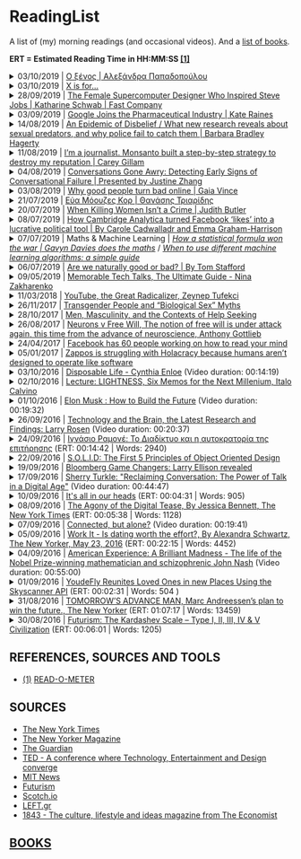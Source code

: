 # ReadingList
A list of (my) morning readings (and occasional videos). And a [list of books](https://github.com/kostasx/Memex/tree/master/BOOKS).

__ERT = Estimated Reading Time in HH:MM:SS [[1]](#read-o-meter)__

<details>
  <summary>03/10/2019 | <a href="http://www.sarantakos.com/kibwtos/mazi/papadop_ksenos.htm">Ο ξένος | Αλεξάνδρα Παπαδοπούλου</a></summary>
  <br/>
  <blockquote><em>&quot;Κατόπιν, ήλθαν τα γράμματά του, αι εφημερίδες του, και οι επαρχιώται, μαζευμένοι εις το ταχυδρομείον, όπως μαζεύονται για να διαβάσουν τους φακέλους, διότι ο Τούρκος ταχυδρόμος δεν ξεύρει να διαβάσει ούτε ελληνικά, ούτε γαλλικά, έβγαλαν από τα γραμματόσημα διάφορα συμπεράσματα και ένας μάλιστα πρότεινε (όπως εγίνετο δι’ όλους τους ξένους) ν’ ανοίξουν κανένα γράμμα του γιατρού και οι άλλοι απεφάνθησαν «ότι δεν είναι καιρός ακόμη».&quot;</em></blockquote>
  <br>
  <blockquote><em>&quot;«Εγώ εύχομαι να γλιτώσεις γρήγορα από την επαρχίαν και να συνάξεις αρκετά χρήματα, να εξακολουθήσουμε τας σπουδάς μας εις την Ευρώπην.<br>Υ.Γ. Όπως σου είπα, δυσπίστει προς τους επαρχιώτας.»&quot;</em></blockquote>
  <br>
  <blockquote><em>&quot;Ο γιατρός, ο οποίος εσυλλογίζετο με πόσον ολίγα πράγματα κερδίζεται η δημοτικότης, τώρα συλλογίζεται πως με πολύ ολιγότερα κερδίζεται η αντιδημοτικότης.&quot;</em></blockquote>
  <br>
  <a href="ARCHIVE/Ο Ξένος.txt">Local copy</a>
</details>

<details>
  <summary>03/10/2019 | <a href="https://publicdomainreview.org/collections/x-is-for/">X is for…</a></summary>
</details>

<details>
  <summary>28/09/2019 | <a href="https://www.fastcompany.com/90151279/the-woman-supercomputer-designer-who-inspired-steve-jobs">The Female Supercomputer Designer Who Inspired Steve Jobs | Katharine Schwab | Fast Company </a></summary>
  <br/>
  <blockquote><em>&quot;“I grew up in a household that was ‘form follows function,‘” Thiel says. “Basically design had to be functional and it had to express its function. And this was 1 of the 10 commandments in our household.”&quot;</em></blockquote>
</details>

<details>
  <summary>03/09/2019 | <a href="https://thevaccinereaction.org/2019/08/google-joins-the-pharmaceutical-industry/">Google Joins the Pharmaceutical Industry | Kate Raines</a></summary>
  <br/>
  <blockquote><em>&quot;In some cases, no matter how specific a search question is, or how it is worded and re-worded, the search results stubbornly return the same tired but mainstream medical authority-approved results.&quot;</em></blockquote>
  <br/>
  <blockquote><em>&quot;Teasing out the infiltration of the pharmaceutical industry into Google, it seems that Alphabet is not just delivering an approved narrative, but Google’s message too.&quot;</em></blockquote>
</details>

<details>
  <summary>14/08/2019 | <a href="https://www.theatlantic.com/magazine/archive/2019/08/an-epidemic-of-disbelief/592807/">An Epidemic of Disbelief / What new research reveals about sexual predators, and why police fail to catch them | Barbara Bradley Hagerty </a></summary>
  <br/>
  <blockquote><em>&quot;The deeper problem is a criminal-justice system in which police officers continue to reflexively disbelieve women who say they’ve been raped—even in this age of the #MeToo movement, and even when DNA testing can confirm many allegations.&quot;</em></blockquote>
  <br/>
  <blockquote><em>&quot;Each year, roughly 125,000 rapes are reported across the United States. [...] But in 49 out of every 50 rape cases, the alleged assailant goes free—often, we now know, to assault again. Which means that rape—more than murder, more than robbery or assault—is by far the easiest violent crime to get away with.&quot;</em></blockquote>
  <br/>
  <blockquote><em>&quot;If a victim couldn’t come to police headquarters on the detective’s timetable—because she couldn’t find transportation or child care or get time off from work—she was labeled “uncooperative.” The case was closed.&quot;</em></blockquote>
  <br/>
  <blockquote><em>&quot;For more than a decade, Liz Garcia had wondered whether her rapist would return to kill her and her daughters, as he’d promised. She suffered panic attacks, sometimes five a day. She avoided answering the door. She showered with the curtain open. She left the light on all night. She slept on the couch, with her back to the wall. “I had knives under my pillows. I hid knives all over the house,” she told me.&quot;</em></blockquote>
  <br/>
  <blockquote><em>&quot;Most rapes, of course, are not committed by strangers. Eighty percent of the time, the rapist is someone a woman knows—they met at a party or a bar; he’s her colleague, friend, mentor, coach.&quot;</em></blockquote>
  <br/>
  <blockquote><em>&quot;This is the question that haunts every advocate, researcher, and enlightened detective or prosecutor I spoke with: How many rapes could have been prevented if the police had believed the first victim, launched a thorough investigation, and caught the rapist? How many women would have been spared a brutal assault?&quot;</em></blockquote>
  <br/>
  <blockquote><em>&quot;Why would officials decide not to pursue these cases? Campbell and Lovell point to the same factor: law enforcement’s abiding skepticism of women who report being raped.&quot;</em></blockquote>
  <br/>
  <blockquote><em>&quot;“We heard over and over detectives use the term righteous victim,” she told me. A woman who didn’t know her assailant, who fought back, who has a clean record and hadn’t been drinking or offering sex for money or drugs—that woman will be taken seriously. Spohn recalled a typical comment: “ ‘If I had a righteous victim, I would do all that I could to make sure that the suspect was arrested. But most of my victims don’t look like that.’ ”&quot;</em></blockquote>
</details>

<details>
  <summary>11/08/2019 | <a href="https://www.theguardian.com/commentisfree/2019/aug/08/monsanto-roundup-journalist-documents">I’m a journalist. Monsanto built a step-by-step strategy to destroy my reputation | Carey Gillam</a></summary>
  <br/>
  <blockquote><em>&quot;...when I recently received close to 50 pages of internal Monsanto communications about the company’s plans to target me and my reputation, I was shocked.&quot;</em></blockquote>
</details>

<details>
  <summary>04/08/2019 | <a href="https://vimeo.com/285803564"> Conversations Gone Awry: Detecting Early Signs of Conversational Failure | Presented by Justine Zhang  </a></summary>
  <p>Duration: 25:17</p>
  <p>
    <a href="http://www.cs.cornell.edu/~cristian/Conversations_gone_awry_files/awry_talk_acl2018.pdf"><strong>Slides</strong></a>
  </p>
  <br/>
  <blockquote><em>&quot;So, in some sense, being polite at the start of a conversation, gains significance in terms of how that conversation eventually ends up.&quot;</em></blockquote>
</details>

<details>
  <summary>03/08/2019 | <a href="https://mosaicscience.com/story/why-good-people-turn-bad-online-science-trolls-abuse/">Why good people turn bad online | Gaia Vince</a></summary>
  <br/>
  <blockquote><em>&quot;
  The constant barrage of abuse, including death threats and threats of sexual violence, is silencing people, pushing them off online platforms and further reducing the diversity of online voices and opinion. [...] instead of embracing a massive extension of our social circles online, we seem to be reverting to tribalism and conflict.
  &quot;</em></blockquote>
  <br>
  <blockquote><em>&quot;
  "There is a lot of evidence that cooperation is a central feature of human evolution," says [David] Rand [Associate Professor of Management Science & Brain and Cognitive Sciences at MIT]. Individuals benefit, and are more likely to survive, by cooperating with the group. And being allowed to stay in the group and benefit from it is reliant on our reputation for behaving cooperatively.
  &quot;</em></blockquote>
  <br>
  <blockquote><em>&quot;
  Rather than work out every time whether it’s in our long-term interests to be nice, it’s more efficient and less effort to have the basic rule: be nice to other people. That’s why our unthinking response in the experiment is a generous one.
  &quot;</em></blockquote>
  <br>
  <blockquote><em>&quot;
  "Content that triggers outrage and that expresses outrage is much more likely to be shared," Crockett says. What we’ve created online is "an ecosystem that selects for the most outrageous content, paired with a platform where it’s easier than ever before to express outrage".
  &quot;</em></blockquote>
  <br>
  <blockquote><em>&quot;"Our hypothesis is that the design of these platforms could make expressing outrage into a habit, and a habit is something that’s done without regard to its consequences – it’s insensitive to what happens next, it’s just a blind response to a stimulus," [Molly] Crockett [Assistant Professor of Psychology, Cambridge University] explains.<br>"I think it’s worth having a conversation as a society as to whether we want our morality to be under the control of algorithms whose purpose is to make money for giant tech companies," she adds.
  &quot;</em></blockquote>
  <br>
  <blockquote><em>&quot;
  On the upside, the lower costs of expressing outrage online have allowed marginalised, less-empowered groups to promote causes that have traditionally been harder to advance.
  &quot;</em></blockquote>
  <br>
  <blockquote><em>&quot;
  As Danescu-Niculescu-Mizil points out, we’ve had thousands of years to hone our person-to-person interactions, but only 20 years of social media. "Offline, we have all these cues from facial expressions to body language to pitch… whereas online we discuss things only through text. I think we shouldn’t be surprised that we’re having so much difficulty in finding the right way to discuss and cooperate online."
  &quot;</em></blockquote>
  <br>
</details>

<details>
  <summary>21/07/2019 | <a href="https://www.facebook.com/triaridis/posts/10157571793193559?__tn__=K-R">Εύα Μόουζες Κορ | Θανάσης Τριαρίδης</a></summary>
  <br/>
  <blockquote><em>&quot;Σε ένα αδιανόητο παιχνίδι του πεπρωμένου η Εύα Μόουζες-Κορ άφησε την περασμένη Πέμπτη την τελευταία της πνοή μέσα στο Αουσβιτς, περιηγώντας ανθρώπους στους χώρους του Εργαστηρίου Πειραμάτων, εκεί όπου μαρτύρησε πριν από 75 χρόνια, στον πιο σκοτεινό και ανυπόφορο βυθό της ανθρώπινης κατάστασης. Και πέθανε μιλώντας για αυτήν την ανάγκη που κυριολεκτικά σπάραξε την ύστερη ζωή της: την ανάγκη να συγχωρήσουμε για να επιζήσουμε.&quot;</em></blockquote>
  <br>
  <a href="ARCHIVE/ΕΥΑ ΜΟΟΥΖΕΣ ΚΟΡ.md">Local copy</a>
</details>

<details>
  <summary>20/07/2019 | <a href="https://www.nytimes.com/2019/07/10/opinion/judith-butler-gender.html">When Killing Women Isn’t a Crime | Judith Butler</a></summary>
  <br/>
  <blockquote><em>&quot;...violence against women, in its many forms, is a global tragedy.&quot;</em></blockquote>
  <br/>
  <blockquote><em>&quot;Collectives are formed through a realization of a common social condition and a social bond, one that recognizes that what is happening to one life, whether it is violence, debt or subjection to patriarchal authority, is also happening for others. And though they may happen in different ways, the patterns are there, and so also are the grounds for solidarity.&quot;</em></blockquote>
  <br/>
  <blockquote><em>&quot;...lives are renewed in the company of others. Those relations are what sustain us and, as such, deserve our collective attention and commitment.&quot;</em></blockquote>
</details>

<details>
  <summary>08/07/2019 | <a href="https://www.theguardian.com/technology/2018/mar/17/facebook-cambridge-analytica-kogan-data-algorithm">How Cambridge Analytica turned Facebook ‘likes’ into a lucrative political tool | By Carole Cadwalladr and Emma Graham-Harrison</a></summary>
  <p><em>Soundtrack of the day: <strong>Pearl Jam</strong></em></p>
  <br/>
  <blockquote><em>&quot;A few dozen “likes” can give a strong prediction of which party a user will vote for, reveal their gender and whether their partner is likely to be a man or woman, provide powerful clues about whether their parents stayed together throughout their childhood and predict their vulnerability to substance abuse. And it can do all this without an need for delving into personal messages, posts, status updates, photos or all the other information Facebook holds.&quot;</em></blockquote>
  <br/>
  <blockquote><em>&quot;But five years ago psychology researchers showed that far more complex traits could be deduced from patterns invisible to a human observer scanning through profiles. Just a few apparently random “likes” could form the basis for disturbingly complex character assessments.&quot;</em></blockquote>
  <br/>
  <blockquote><em>&quot;The predictability of individual attributes from digital records of behaviour may have considerable negative implications, because it can easily be applied to large numbers of people without their individual consent and without them noticing,&quot;</em></blockquote>
  <br/>
  <blockquote><em>&quot;Commercial companies, governmental institutions, or even your Facebook friends could use software to infer attributes such as intelligence, sexual orientation or political views that an individual may not have intended to share.&quot;</em></blockquote>
</details>

<details>
  <summary>07/07/2019 | Maths & Machine Learning | <em><a href="https://www.theguardian.com/world/2006/jul/20/secondworldwar.tvandradio">How a statistical formula won the war | Gavyn Davies does the maths</a></em> / <em><a href="https://www.freecodecamp.org/news/when-to-use-different-machine-learning-algorithms-a-simple-guide-ba615b19fb3b/">When to use different machine learning algorithms: a simple guide</a></em></summary>
  <ul>
    <li>
      <p><a href="https://www.theguardian.com/world/2006/jul/20/secondworldwar.tvandradio">How a statistical formula won the war | Gavyn Davies does the maths</a></p>
      <p><a href="ARCHIVE/How a statistical formula won the war.txt">Local Copy</a></p>
      <p><blockquote><em>&quot;It is the story of how a simple statistical formula successfully estimated the number of tanks the enemy was producing, at a time when this could not be directly observed by the allied spy network.&quot;</em></blockquote></p>
      <p><blockquote><em>&quot;The statisticians had one key piece of information, which was the serial numbers on captured mark V tanks. The statisticians believed that the Germans, being Germans, had logically numbered their tanks in the order in which they were produced. And this deduction turned out to be right. It was enough to enable them to make an estimate of the total number of tanks that had been produced up to any given moment.&quot;</em></blockquote></p>
      <p><blockquote><em>&quot;[T]the statisticians reckoned that a good estimator of the number of tanks would probably be provided by the simple equation (M-1)(S+1)/S. [...] By using this formula, statisticians reportedly estimated that the Germans produced 246 tanks per month between June 1940 and September 1942.&quot;</em></blockquote></p>
      <p><blockquote><em>&quot;By using this formula, statisticians reportedly estimated that the Germans produced 246 tanks per month between June 1940 and September 1942. At that time, standard intelligence estimates had believed the number was far, far higher, at around 1,400. After the war, the allies captured German production records, showing that the true number of tanks produced in those three years was 245 per month, almost exactly what the statisticians had calculated, and less than one fifth of what standard intelligence had thought likely.&quot;</em></blockquote></p>
      <p></p>
    </li>
    <li><a href="https://www.freecodecamp.org/news/when-to-use-different-machine-learning-algorithms-a-simple-guide-ba615b19fb3b/">When to use different machine learning algorithms: a simple guide</a></li>
  </ul>
</details>

<details>
  <summary>06/07/2019 | <a href="http://www.bbc.com/future/story/20130114-are-we-naturally-good-or-bad">Are we naturally good or bad? | By Tom Stafford</a></summary>
  <br/>
  <blockquote><em>&quot;tightly bound into the nature of our developing minds is the ability to make sense of the world in terms of motivations, and a basic instinct to prefer friendly intentions over malicious ones. It is on this foundation that adult morality is built.&quot;</em></blockquote>
  <br>
  <a href="ARCHIVE/Are we naturally good or bad.txt">Local copy</a>
</details>

<details>
  <summary>09/05/2019 | <a href="https://testandcode.com/71">Memorable Tech Talks, The Ultimate Guide - Nina Zakharenko</a></summary>

  <br/>
  <blockquote>"Getting started with tech talks: start with lightning talks, preferably at local meetups."</blockquote>

  <br/>
  <blockquote>"Practice your talks beforehand, preferably with some audience (friends, colleagues). "</blockquote>

  <br/>
  <blockquote>"The time it takes to practice a presentation, will always be off from the real thing. Keep this in time."</blockquote>

  <br/>
  <blockquote>"Add timing to your slides. For example, you can write a note 'half time' in the middle of the slides, so that when you reach that slide you know whether you need to slow down or speed up if you are off the clock. Try placing time stamps on several slides."</blockquote>

  <br/>
  <blockquote>"Use a countdown timer"</blockquote>

  <br/>
  <blockquote>"Don't stand still! (Audience comment on Brian: "I like that you are walking around!")"</blockquote>

  <br/>
  <blockquote>"Read books and watch talks about public speaking"</blockquote>

  <br/>
  <blockquote>"A little bit of silence/pause in the talk is helpful for both you and the audience"
    (it also adds a little bit of drama: what are you going to talk next?)"
    Take a pause, drink some water or coffee if you feel a bit embarrassed."</blockquote>

  <br/>
  <blockquote>"Have anything prerecorded or in slide format in case live coding/demos break or stop working. Live demos without a backup plan is not good."</blockquote>

  <br/>
  <blockquote>"Nina's approach for learning and teaching deep tech concepts: take a concept that seems to be out of reach for beginners, breaking it down to the most digestible chunks and then building your talk based on them."</blockquote>

  <p><a href="https://medium.com/@nnja/the-ultimate-guide-to-memorable-tech-talks-e7c350778d4b">Read more: The Ultimate Guide to Memorable Talks</a></p>

  <p><a href="https://twitter.com/nnja">Nina @ Twitter</a></p>

  <p><a href="https://github.com/nnja">Nina @ GitHub</a></p>
</details>

<details>
  <summary>11/03/2018 | <a href="https://www.nytimes.com/2018/03/10/opinion/sunday/youtube-politics-radical.html">YouTube, the Great Radicalizer, Zeynep Tufekci</a></summary>

  <blockquote>
  <p><em>&quot;In effect, YouTube has created a restaurant that serves us increasingly sugary, fatty foods, loading up our plates as soon as we are finished with the last meal. Over time, our tastes adjust, and we seek even more sugary, fatty foods, which the restaurant dutifully provides. When confronted about this by the health department and concerned citizens, the restaurant managers reply that they are merely serving us what we want.&quot;</em></p>
  </blockquote>
</details>

<details>
  <summary>26/11/2017 | <a href="https://medium.com/@juliaserano/transgender-people-and-biological-sex-myths-c2a9bcdb4f4a?subid=22884542">Transgender People and “Biological Sex” Myths</a></summary>

  <p><em>Soundtrack of the day: <strong><a href="https://www.last.fm/music/Andr%C3%A9+Rieu/Fiesta/Fascination">Andre Rieu - Fascination</a></strong></em></p>

  <blockquote>
  <p><em>&quot;Sex is multifaceted, variable, and somewhat malleable.&quot;</em></p>
  </blockquote>

  <blockquote>
  <p><em>&quot;While some biologists in the past have forwarded strict “nature” arguments, contemporary biologists acknowledge that most (if not all) human traits arise due to complex interactions between numerous biological factors (both shared biology and individual biological differences) and environment (both shared culture and individual experiences) to create a broad spectrum of outcomes.&quot;</em></p>
  </blockquote>

  <blockquote>
  <p><em>&quot;So in other words, we can say that biological sex differences exist, and also that our understanding of sex is socially constructed — these are not contradictory statements at all.&quot;</em></p>
  </blockquote>

  <blockquote>
  <p><em>&quot;Feminism is a movement to end sexism. Trans women face sexism. Ergo, trans women have a stake in feminism.&quot;</em></p>
  </blockquote>
</details>

<details>
  <summary>28/10/2017 | <a href="http://www2.clarku.edu/faculty/addis/menscoping/files/addis_mahalik_2003.pdf">Men, Masculinity, and the Contexts of Help Seeking</a></summary>
  <p>By Michael E. Addis / James R. Mahalik / Clark University Boston College</p>

  <blockquote>
    <p><em>&quot;A man is least likely to seek help for problems that he sees as unusual, especially when he also perceives them as central to his identity. He is also unlikely to seek help if groups of men who are important to him endorse norms of self-reliance or other norms that suggest his problem is non-normative. Finally, help seeking is less likely to the degree that a man calculates that rejection from an important social group, as well as his view of himself as deviant, are costs too great to risk in relation to the help he might receive. This is especially true if he feels he will sacrifice his autonomy by seeking help.&quot;</em></p>
  </blockquote>

  <blockquote>
    <p><em>&quot;There is little doubt that traditional helping services are underutilized by many men experiencing a wide range of problems in living. It is also likely that a variety of masculinity ideologies, norms, and gender roles play a part in discouraging men’s help seeking.&quot;</em></p>
  </blockquote>
</details>

<details>
  <summary>26/08/2017 | <a href="https://www.1843magazine.com/content/ideas/neurons-v-free-will">Neurons v Free Will, The notion of free will is under attack again, this time from the advance of neuroscience, Anthony Gottlieb</a></summary>
  <p><em>Soundtrack of the day: <strong><a href="http://ambientradio.org">AmbientRadio</a></strong></em></p>

  <blockquote>
    <p><em>&quot;[T]here is a growing realisation among some neuroscientists that looking at flickers of activity inside our heads can be a misleading way to see how our minds work.&quot;</em></p>
  </blockquote>

  <blockquote>
    <p><em>&quot;A team of psychologists at MIT and the University of California at San Diego, who were puzzled by the suspiciously definitive results of many brain-scan studies on these topics, asked the authors of 55 such papers how they had analysed their data. The team reported in 2009 that over half the studies used faulty methods that were guaranteed to shift the results in favour of the correlations they had been looking for between mental activity and blips in parts of the brain.&quot;</em></p>
  </blockquote>

  <blockquote>
    <p><em><strong>It’s worth bearing this in mind the next time you read about a brain-scan study which purportedly reveals how and why we do what we do.</strong></em></p>
  </blockquote>

  <blockquote>
    <p><em>&quot;For Epicurus, tranquillity was the ultimate delight. That is why the real Epicurus – in contrast to the crude sybarite invented by his detractors – denounced the rapidly rotting fruits of dissipation and excess. The constant pursuit of intense pleasures will in fact backfire, according to Epicurus, because it leads to the psychological hell of enslavement to unsatisfiable appetites. The would-be hedonist must take care to ensure that the pain of overreaching desire does not ruin his peace of mind and thereby defeat his original aim of securing a balance of pleasure over pain.&quot;</em></p>
  </blockquote>

  <blockquote>
    <p><em>&quot;A good Platonist would rather contemplate the perfect meal than eat it.&quot;</em></p>
  </blockquote>

  <p><a href="https://www.1843magazine.com/story/a-practitioners-guide-to-hedonism">A practitioner’s guide to hedonism, Anthony Gottlieb</a></p>
</details>

<details>
  <summary>24/04/2017 | <a href="https://www.theguardian.com/technology/2017/apr/19/facebook-mind-reading-technology-f8">Facebook has 60 people working on how to read your mind</a></summary>
  <p>(ERT: 00:05:15 | Words: 1052)</p>
</details>

<details>
  <summary>05/01/2017 | <a href="http://qz.com/849980/zappos-is-struggling-with-holacracy-because-humans-arent-designed-to-operate-like-software/">Zappos is struggling with Holacracy because humans aren’t designed to operate like software</a></summary>
</details>

<details>
  <summary>03/10/2016 | <a href="https://vimeo.com/84972560">Disposable Life - Cynthia Enloe</a> (Video duration: 00:14:19)</summary>

  <blockquote>
    <p><em>&quot;We could always turn into the disposers. We could be the disposable, but we can also be the disposers. And for that we have to really think hard about Arendt's warnings to all of us. And the warning, I think, Arendt, offers us, a timely one, is that you become a disposer if you begin to look at photographs of people and you just see masses without any stories, or any names. You become a disposer, if you begin to talk about people as categories. You become a disposer when you can no longer tolerate complexity. And that means individual people's lives.&quot;</em></p>
  </blockquote>
</details>

<details>
  <summary>02/10/2016 | <a href="https://web.stanford.edu/~protass/files/Calvino_Six%20Memos%20for%20the%20Next%20Millenium.pdf">Lecture: LIGHTNESS, Six Memos for the Next Millenium, Italo Calvino</a></summary>

  <p><em>Soundtrack of the day: <strong>The Zero Theorem (Music From the Motion Picture), By George Fenton</strong></em></p>

  <blockquote>
    <p><em>&quot;Today every branch of science seems intent on demonstrating that the world is supported by the most minute entities, such as the messages of DNA, the impulses of neurons, and quarks, and neutrinos wandering through space since the beginning of time...&quot;</em></p>
  </blockquote>

  <blockquote>
    <p><em>&quot;Lucretius' chief concern is to prevent the weight of matter from crushing us. Even while laying down the rigorous mechanical laws that determine every event, he feels the need to allow atoms to make unpredictable deviations from the straight line, thereby ensuring freedom both to atoms and to human beings.&quot;</em></p>
  </blockquote>

  <blockquote>
    <p><em>&quot;Were I to choose an auspicious image for the new millennium, I would choose this one: The sudden agile leap of the poet-philosopher who raises himself above the weight of the world, showing that with all his gravity he has the secret of lightness, and that what many consider to be the vitality of the times--noisy, aggressive, revving and roaring--belongs to the realm of death, like a cemetery for rusty, old cars.&quot;</em></p>
  </blockquote>
</details>

<details>

  <summary>01/10/2016 | <a href="https://www.youtube.com/watch?v=tnBQmEqBCY0">Elon Musk : How to Build the Future</a> (Video duration: 00:19:32)
  </summary>

  <p><em>Soundtrack of the day: <strong>Brian Eno</strong></em></p>

  <blockquote>
  <p><em>&quot;Entropy is not on your side.&quot;</em></p>
  </blockquote>
</details>

<details>
  <summary>26/09/2016 | <a href="https://www.youtube.com/watch?v=n0OqA0pmAag">Technology and the Brain, the Latest Research and Findings: Larry Rosen</a> (Video duration: 00:20:37)</summary>
  <blockquote>
  <p><em>Visiting 1 website, just once in the 15 minutes, led to worst grades. Can you guess what website? Facebook.&quot;</em></p>
  </blockquote>
  <blockquote>
  <p><em>&quot;How can you be working when part of your brain, 25 seconds before, is already getting excited about switching to Facebook, a video or games?&quot;</em></p>
  </blockquote>
</details>

<details>
  <summary>24/09/2016 | <a href="https://left.gr/news/ignasio-ramone-diadiktyo-kai-i-aytokratoria-tis-epitirisis">Ιγνάσιο Ραμονέ: Το Διαδίκτυο και η αυτοκρατορία της επιτήρησης</a> (ERT: 00:14:42 | Words: 2940)</summary>
  <p><em>Soundtrack of the day: <a href="https://www.youtube.com/watch?v=PxucQe-3gMY">Across the Universe</a></em></p>
  <blockquote>
  <p><em>&quot;Το σημερινό σύστημα μας κάνει όχι μόνο να είμαστε υπό επιτήρηση, αλλά και να παρακολουθούμε κι εμείς τους άλλους. Αυτό είναι η διαστροφή του συστήματος. [...] Δεν είναι εύκολο να αντιληφθείς ότι εσύ ο ίδιος συνεισφέρεις στην παρακολούθησή σου.&quot;</em></p>
  </blockquote>
  <blockquote>
  <p><em>&quot;El sistema hoy de hace nosotros, ya no sólo personas vigiladas, sino que quiere que nosotros mismos seamos vigilantes. Esto es una perversión del sistema. [...] &quot;</em></p>
  </blockquote>
  <blockquote>
  <p><em>&quot;H επιτήρηση ήδη δεν είναι όπως πριν. Τώρα πια δεν είναι ανάγκη να βάλεις κοριό σε τηλέφωνα. Εγώ ο ίδιος αγόρασα το iPhone μου, τον υπολογιστή μου και το iPad μου. Για να μας επιτηρεί κάποιος, αρκούν αυτές οι συσκευές και όσα κάνουμε με αυτές, οι οποίες μετατρέπονται έτσι σε βραχιόλι παρακολούθησης. <strong>Δεν είναι εύκολο να αντιληφθείς ότι εσύ ο ίδιος συνεισφέρεις στην παρακολούθησή σου.</strong>&quot;</em></p>
  </blockquote>
  <blockquote>
  <p><em>&quot;La vigilancia ya no es como antes. Hoy ya no es necesario pinchar teléfonos porque yo mismo me he comprado mi iPhone, mi ordenador o mi iPad. Basta con vigilar, y se puede hacer a distancia, lo que hago con estos aparatos, que se convierten en una especie de pulsera de seguimiento. No es fácil tomar conciencia de que tú mismo estás contribuyendo a tu propia vigilancia.&quot;</em></p>
  </blockquote>
  <p><a href="http://www.publico.es/internacional/ignacio-ramonet-entrevista-imperio-vigilancia.html">Original article</a></p>
</details>

<details>
  <summary>22/09/2016 | <a href="https://scotch.io/bar-talk/s-o-l-i-d-the-first-five-principles-of-object-oriented-design">S.O.L.I.D: The First 5 Principles of Object Oriented Design</a></summary>
  <p><em>Soundtrack of the day: Frédéric Chopin</em></p>
</details>

<details>
  <summary>19/09/2016 | <a href="https://www.youtube.com/watch?v=mB2V0BXH608">Bloomberg Game Changers: Larry Ellison revealed</a>
  </summary>
  <p>(Video duration: 00:25:06)</p>

  <blockquote>
    <p><em>&quot;Ellison sold his database to the CIA, his first customer. He called the new software Oracle version 2. There was no version 1, because everyone thought... well no one buys version 1, it's buggy. So we started with version 2.&quot;</em></p>
  </blockquote>
</details>

<details>
  <summary>17/09/2016 | <a href="https://www.youtube.com/watch?v=DyvJ6mqfJ6o">Sherry Turkle: &quot;Reclaiming Conversation: The Power of Talk in a Digital Age&quot;</a> (Video duration: 00:44:47)</summary>
  <p><em>Soundtrack of the day: <a href="http://no-fate.net/">Andreas Loesch, Endure, from the album: 'The Phoboslab Works'</a></em></p>
  <blockquote>
  <p><em>&quot;Digital communication, has gotten us accustomed to the edited life, we've got to reconsider that the unedited life is also worth living.&quot;</em></p>
  </blockquote>
  <blockquote>
  <p><em>&quot;Conversation, like life, has silences. It has boring bits. And it's often in the moments when we stumble, and we hesitate, and we fall silent, and we're not so perfect, that we reveal ourself to each other.&quot;</em></p>
  </blockquote>
  <blockquote>
  <p><em>&quot;The capacity for solitude, is closely linked to the capacity for relationship.&quot;</em></p>
  </blockquote>
  <blockquote>
  <p><em>&quot;Remember that the presence of a device [in a conversation] already signals your attention is divided.&quot;</em></p>
  </blockquote>
</details>

<details>
  <summary>10/09/2016 | <a href="http://news.mit.edu/2016/all-in-our-heads-marika-landau-wells-0223">It's all in our heads</a> (ERT: 00:04:31 | Words: 905)</summary>
  <blockquote>
  <p>Political science PhD student Marika Landau-Wells is using psychology and neuroscience to better understand political behavior.</p>
  </blockquote>
</details>

<details>
  <summary>08/09/2016 | <a href="http://www.nytimes.com/2016/07/10/fashion/dating-text-messages-breadcrumbing.html">The Agony of the Digital Tease, By Jessica Bennett, The New York Times</a> (ERT: 00:05:38 | Words: 1128)</summary>
  <p><em>Soundtrack of the day: Το Μινόρε της Αυγής</em></p>
  <blockquote>
  <p>For anyone who’s ever dated, or maintained any kind of relationship, in the digital age, you have probably known a breadcrumber. They communicate via sporadic noncommittal, but repeated messages — or breadcrumbs — that are just enough to keep you wondering but not enough to seal the deal (whatever that deal may be).</p>
  </blockquote>
</details>

<details>
  <summary>07/09/2016 | <a href="http://www.ted.com/talks/sherry_turkle_alone_together">Connected, but alone?</a> (Video duration: 00:19:41)</summary>
  <p><em>Soundtrack of the day: The Zero Theorem Original Soundtrack, George Fenton</em></p>
  <blockquote>
  <p>Over the past 15 years, I've studied technologies of mobile communication and I've interviewed hundreds and hundreds of people, young and old, about their plugged in lives. And what I've found is that our little devices, those little devices in our pockets, are so psychologically powerful that they don't only change what we do, they change who we are.</p>
  </blockquote>
  <blockquote>
  <p>And I believe it's because technology appeals to us most where we are most vulnerable. And we are vulnerable. We're lonely, but we're afraid of intimacy. And so from social networks to sociable robots, we're designing technologies that will give us the illusion of companionship without the demands of friendship. We turn to technology to help us feel connected in ways we can comfortably control. But we're not so comfortable. We are not so much in control.</p>
  </blockquote>
  <p><a href="http://www.newyorker.com/magazine/2013/11/25/the-love-app">The Love App: Romance in the world’s most wired city, By Lauren Collins, The New Yorker</a> (ERT: 00:30:54 | Words: 6182)</p>
  <blockquote>
  <p>V.C.N.C., a startup based in Seoul, has created an app for couples like Jimin and Yundi. It’s called Between, “a beautiful space where you can share all your moments only with the one that matters.” It provides a private system by which couples exchange voice and text messages, share photo albums, and post notes on a memo board.</p>
  </blockquote>
</details>

<details>
  <summary>05/09/2016 | <a href="http://www.newyorker.com/magazine/2016/05/23/why-dating-is-drudgery">Work It - Is dating worth the effort?, By Alexandra Schwartz, The New Yorker, May 23, 2016</a> (ERT: 00:22:15 | Words: 4452)</summary>
  <p><em>Soundtrack of the day: <a href="http://www.mogwai.co.uk/music/les-revenants/">MOGWAI - Les Revenants</a></em></p>
  <blockquote>
  <p>&quot;Reading [Moira] Weigel’s “Labor of Love, [The Invention of Dating]” you can get the sense that women are now pinballing among the worst of all the dating systems that have come before. Like the shopgirls of the twenties, Weigel says, we turn ourselves into commodities, typing up dating-site profiles as if they were product descriptions, placing orders on one person and disposing of the next with a single swipe.&quot;</p>
  </blockquote>
  <blockquote>
  <p>&quot;Another girl tells [Nancy Jo] Sales that social media is “destroying our lives.” Sales asks why she doesn’t quit. “Because then we would have no life,” she is told.&quot;</p>
  </blockquote>
</details>

<details>
  <summary>04/09/2016 | <a href="http://www.pbs.org/wgbh/amex/nash/index.html">American Experience: A Brilliant Madness - The life of the Nobel Prize-winning mathematician and schizophrenic John Nash</a> (Video duration: 00:55:00)</summary>
  <blockquote>
  <p><em>&quot;Three years later, he graduated from Carnegie Institute of Technology with a master's degree in math. His adviser wrote him an one-sentence recommendation: 'This man is a genius.'</em></p>
  </blockquote>
</details>

<details>
  <summary>01/09/2016 | <a href="http://en.business.skyscanner.net/en-gb/blog/youdefly-reunites-loved-ones-in-new-places-using-the-skyscanner-api">YoudeFly Reunites Loved Ones in new Places Using the Skyscanner API</a> (ERT: 00:02:31 | Words: 504 )</summary>
  <p><em>Soundtrack of the day: <a href="https://soundcloud.com/javarnanda-consapevole-del-vuoto">Javarnanda</a></em></p>
  <p><a href="https://derickbailey.com/email_archive/the-secret-of-your-success/">Derick Bailey, The secret of your success</a> (ERT: 00:02:26 | Words: 488)</p>
  <p><a href="https://getputpost.co/the-zinc-api-and-pivoting-before-demo-day-5265d8493c59">The Zinc API and pivoting before demo day, GET PUT POST</a> (ERT: 00:12:27 | Words: 2491)</p>
  <blockquote>
  <p><em>This edition, I spoke with Max Kolysh from Zinc. Zinc’s API lets you buy anything from major online retailers like Amazon and Walmart with a single POST request.</em></p>
  </blockquote>
</details>

<details>
  <summary>31/08/2016 | <a href="http://www.newyorker.com/magazine/2015/05/18/tomorrows-advance-man">TOMORROW’S ADVANCE MAN, Marc Andreessen’s plan to win the future., The New Yorker</a> (ERT: 01:07:17 | Words: 13459)</summary>
  <p><em>Soundtrack of the day: Alicia Keys &amp; Jay-Z - Empire State of Mind</em></p>
</details>

<details>
  <summary>30/08/2016 | <a href="http://futurism.com/the-kardashev-scale-type-i-ii-iii-iv-v-civilization/">Futurism: The Kardashev Scale – Type I, II, III, IV &amp; V Civilization</a> (ERT: 00:06:01 | Words: 1205)</summary>
  <p><em>Soundtrack of the day: <a href="https://soundcloud.com/poldoore">Poldoore, SoundCloud</a></em></p>
  <p><a href="http://www.platform.gr/life/ergasia/189-proswpa/6830-anastasia-siapka-neoi-pou-epixeiroyn-theloume-na-petyxoume-tin-syzefksi-tis-texnologias-me-tin-ekpaidefsi-gia-katoikous-apomakrysmenon-perioxon">Αναστασία Σιάπκα (νέοι που επιχειρούν): O προγραμματισμός είναι η νέα lingua franca!</a> (ERT: 00:06:47 | Words: 1358)</p>
  <p><a href="http://lens.blogs.nytimes.com/2016/02/29/lesbos-greece-marieke-van-der-velden-philip-brink/">Once Upon a Greek Island, Migrants and Tourists</a> (ERT: 00:04:05 | Words: 819) / (Video duration: 00h:22m:30s)</p>
</details>

## REFERENCES, SOURCES AND TOOLS

- [(1)](#read-o-meter) [READ-O-METER](http://niram.org/read/)

## SOURCES

- [The New York Times](https://www.nytimes.com/)
- [The New Yorker Magazine](https://www.newyorker.com/)
- [The Guardian](https://www.theguardian.com/)
- [TED - A conference where Technology, Entertainment and Design converge](https://www.ted.com)
- [MIT News](https://news.mit.edu)
- [Futurism](https://futurism.com/)
- [Scotch.io](https://scotch.io)
- [LEFT.gr](https://left.gr/)
- [1843 - The culture, lifestyle and ideas magazine from The Economist](https://www.1843magazine.com/)

## [BOOKS](BOOKS/README.md)

